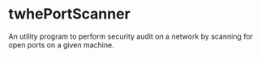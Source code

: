 # twhePortScanner
An utility program to perform security audit on a network by scanning for open ports on a given machine.
